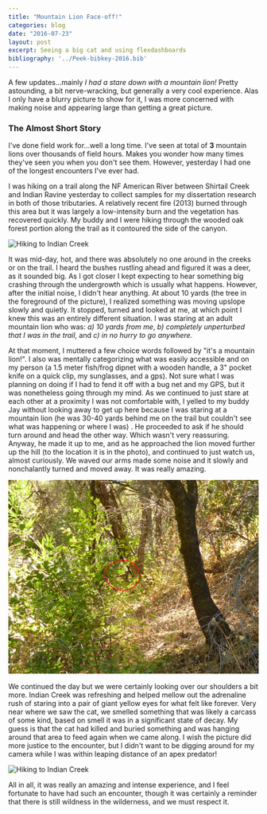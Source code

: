 ```yaml
---
title: "Mountain Lion Face-off!"
categories: blog
date: "2016-07-23"
layout: post
excerpt: Seeing a big cat and using flexdashboards
bibliography: '../Peek-bibkey-2016.bib'
---
```


A few updates...mainly *I had a stare down with a mountain lion!* Pretty astounding, a bit nerve-wracking, but generally a very cool experience. Alas I only have a blurry picture to show for it, I was more concerned with making noise and appearing large than getting a great picture. 

### The Almost Short Story

I've done field work for...well a long time. I've seen at total of **3** mountain lions over thousands of field hours. Makes you wonder how many times they've seen you when you don't see them. However, yesterday I had one of the longest encounters I've ever had.

I was hiking on a trail along the NF American River between Shirtail Creek and Indian Ravine yesterday to collect samples for my dissertation research in both of those tributaries. A relatively recent fire (2013) burned through this area but it was largely a low-intensity burn and the vegetation has recovered quickly. My buddy and I were hiking through the wooded oak forest portion along the trail as it contoured the side of the canyon.

![Hiking to Indian Creek](/img/hiking_NFA.JPG)

It was mid-day, hot, and there was absolutely no one around in the creeks or on the trail. I heard the bushes rustling ahead and figured it was a deer, as it sounded big. As I got closer I kept expecting to hear something big crashing through the undergrowth which is usually what happens. However, after the initial noise, I didn't hear anything. At about 10 yards (the tree in the foreground of the picture), I realized something was moving upslope slowly and quietly. It stopped, turned and looked at me, at which point I knew this was an entirely different situation. I was staring at an adult mountain lion who was: *a) 10 yards from me*, *b) completely unperturbed that I was in the trail*, and *c) in no hurry to go anywhere*. 

At that moment, I muttered a few choice words followed by "it's a mountain lion!". I also was mentally categorizing what was easily accessible and on my person (a 1.5 meter fish/frog dipnet with a wooden handle, a 3" pocket knife on a quick clip, my sunglasses, and a gps). Not sure what I was planning on doing if I had to fend it off with a bug net and my GPS, but it was nonetheless going through my mind. As we continued to just stare at each other at a proximity I was not comfortable with, I yelled to my buddy Jay without looking away to get up here because I was staring at a mountain lion (he was 30-40 yards behind me on the trail but couldn't see what was happening or where I was) . He proceeded to ask if he should turn around and head the other way. Which wasn't very reassuring. Anyway, he made it up to me, and as he approached the lion moved further up the hill (to the location it is in the photo), and continued to just watch us, almost curiously. We waved our arms made some noise and it slowly and nonchalantly turned and moved away. It was really amazing. 

![A blurry mountain lion](/img/MountainLion_2016.jpg)

We continued the day but we were certainly looking over our shoulders a bit more. Indian Creek was refreshing and helped mellow out the adrenaline rush of staring into a pair of giant yellow eyes for what felt like forever. Very near where we saw the cat, we smelled something that was likely a carcass of some kind, based on smell it was in a significant state of decay. My guess is that the cat had killed and buried something and was hanging around that area to feed again when we came along. I wish the picture did more justice to the encounter, but I didn't want to be digging around for my camera while I was within leaping distance of an apex predator!

![Hiking to Indian Creek](/img/indian_ck.JPG)

All in all, it was really an amazing and intense experience, and I feel fortunate to have had such an encounter, though it was certainly a reminder that there is still wildness in the wilderness, and we must respect it.
